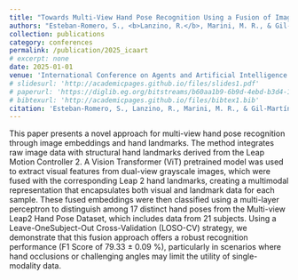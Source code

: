 ```yaml
---
title: "Towards Multi-View Hand Pose Recognition Using a Fusion of Image Embeddings and Leap 2 Landmarks"
authors: "Esteban-Romero, S., <b>Lanzino, R.</b>, Marini, M. R., & Gil-Martín, M."
collection: publications
category: conferences
permalink: /publication/2025_icaart
# excerpt: none
date: 2025-01-01
venue: 'International Conference on Agents and Artificial Intelligence (ICAART)'
# slidesurl: 'http://academicpages.github.io/files/slides1.pdf'
# paperurl: 'https://diglib.eg.org/bitstreams/b60aa1b9-6b9d-4ebd-b3d4-120d5ed1058c/download'
# bibtexurl: 'http://academicpages.github.io/files/bibtex1.bib'
citation: 'Esteban-Romero, S., Lanzino, R., Marini, M. R., & Gil-Martín, M. (2025). Towards Multi-View Hand Pose Recognition Using a Fusion of Image Embeddings and Leap 2 Landmarks. Proceedings of the 17th International Conference on Agents and Artificial Intelligence - Volume 3: ICAART, 918–925. doi:10.5220/0013234300003890'
---
```

This paper presents a novel approach for multi-view hand pose recognition through image embeddings and hand landmarks. The method integrates raw image data with structural hand landmarks derived from the Leap Motion Controller 2. A Vision Transformer (ViT) pretrained model was used to extract visual features from dual-view grayscale images, which were fused with the corresponding Leap 2 hand landmarks, creating a multimodal representation that encapsulates both visual and landmark data for each sample. These fused embeddings were then classified using a multi-layer perceptron to distinguish among 17 distinct hand poses from the Multi-view Leap2 Hand Pose Dataset, which includes data from 21 subjects. Using a Leave-OneSubject-Out Cross-Validation (LOSO-CV) strategy, we demonstrate that this fusion approach offers a robust recognition performance (F1 Score of 79.33 ± 0.09 %), particularly in scenarios where hand occlusions or challenging angles may limit the utility of single-modality data. 